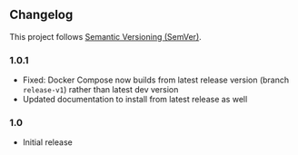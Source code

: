 ## Changelog

This project follows [Semantic Versioning (SemVer)](https://semver.org/spec/v2.0.0.html).

### 1.0.1

- Fixed: Docker Compose now builds from latest release version (branch `release-v1`) rather than latest dev version
- Updated documentation to install from latest release as well

### 1.0

- Initial release
